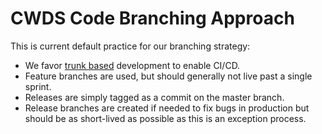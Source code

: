 # CWDS Code Branching Approach

This is current default practice for our branching strategy:

* We favor [trunk based](https://trunkbaseddevelopment.com) development to enable CI/CD.
* Feature branches are used, but should generally not live past a single sprint.
* Releases are simply tagged as a commit on the master branch.
* Release branches are created if needed to fix bugs in production but should be as short-lived as possible as this is an exception process.
